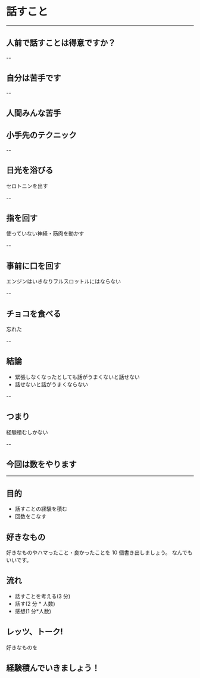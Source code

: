 # 話すこと

---

## 人前で話すことは得意ですか？

--

## 自分は苦手です

--

## 人間みんな苦手

<!-- 動物が囲まれている環境で安心できるはずないじゃないですか
身体が硬ばって、普通うまくいきません -->

## 小手先のテクニック

<!--
脳をハックする
人間なんて脳の電気信号や栄養素によって左右される簡単な生き物
-->

--

## 日光を浴びる

セロトニンを出す

--

## 指を回す

使っていない神経・筋肉を動かす

--

## 事前に口を回す

エンジンはいきなりフルスロットルにはならない

--

## チョコを食べる

忘れた

--

## 結論

- 緊張しなくなったとしても話がうまくないと話せない
- 話せないと話がうまくならない

--

## つまり

経験積むしかない

<!--
数やりましょう
理論を教えてほしい人は湯川さんまで
-->

--

## 今回は数をやります

---

## 目的

- 話すことの経験を積む
- 回数をこなす

## 好きなもの

好きなものやハマったこと・良かったことを 10 個書き出しましょう。
なんでもいいです。

## 流れ

- 話すことを考える(3 分)
- 話す(2 分 \* 人数)
- 感想(1 分\*人数)

<!--
4人 1スプリント 15分
3
8
4

おいおいおい、15分間で1回話せるぞ
-->

## レッツ、トーク!

好きなものを

## 経験積んでいきましょう！

<!--
TODO:
* そんな感じのことを書く
* 小手先周りは調べ直して修正
* ワークショップ？の流れはもう少し考える
-->
